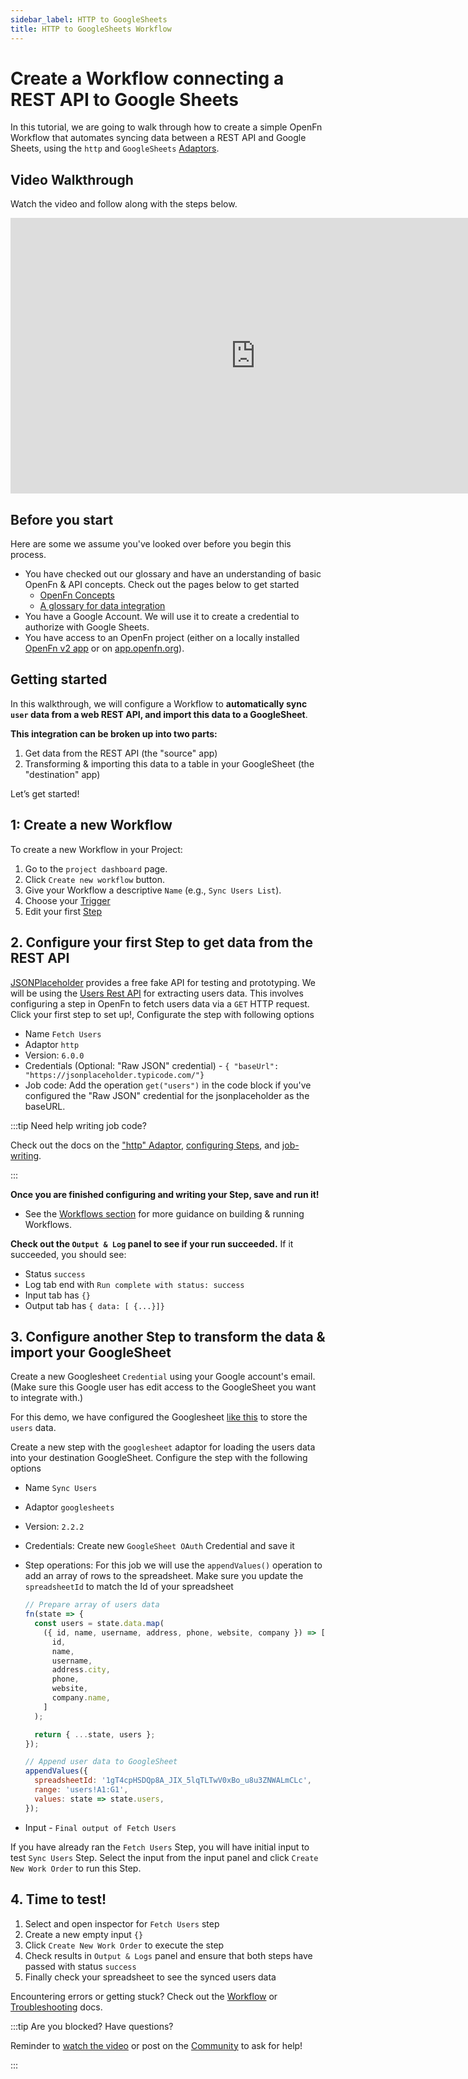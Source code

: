 ```yaml
---
sidebar_label: HTTP to GoogleSheets
title: HTTP to GoogleSheets Workflow
---
```


# Create a Workflow connecting a REST API to Google Sheets

In this tutorial, we are going to walk through how to create a simple OpenFn
Workflow that automates syncing data between a REST API and Google Sheets, using
the `http` and `GoogleSheets` [Adaptors](/adaptors).

## Video Walkthrough

Watch the video and follow along with the steps below.

<iframe width="784" height="441" src="https://www.youtube.com/embed/PMj8445gLA4?si=WbJ4tmr_jnKyBfg8" title="YouTube video player" frameborder="0" allow="accelerometer; autoplay; clipboard-write; encrypted-media; gyroscope; picture-in-picture; web-share" allowfullscreen></iframe>

## Before you start

Here are some we assume you've looked over before you begin this process.

- You have checked out our glossary and have an understanding of basic OpenFn &
  API concepts. Check out the pages below to get started
  - [OpenFn Concepts](../get-started/terminology.md)
  - [A glossary for data integration](../get-started/glossary.md)
- You have a Google Account. We will use it to create a credential to authorize
  with Google Sheets.
- You have access to an OpenFn project (either on a locally installed
  [OpenFn v2 app](https://github.com/OpenFn/lightning) or on
  [app.openfn.org](https://app.openfn.org)).

## Getting started

In this walkthrough, we will configure a Workflow to **automatically sync `user`
data from a web REST API, and import this data to a GoogleSheet**.

**This integration can be broken up into two parts:**

1. Get data from the REST API (the "source" app)
2. Transforming & importing this data to a table in your GoogleSheet (the
   "destination" app)

Let’s get started!

## 1: Create a new Workflow

To create a new Workflow in your Project:

1. Go to the `project dashboard` page.
2. Click `Create new workflow` button.
3. Give your Workflow a descriptive `Name` (e.g., `Sync Users List`).
4. Choose your [Trigger](../build/triggers.md)
5. Edit your first [Step](../build/steps/steps.md)

## 2. Configure your first Step to get data from the REST API

[JSONPlaceholder](https://jsonplaceholder.typicode.com/users) provides a free
fake API for testing and prototyping. We will be using the
[Users Rest API](https://jsonplaceholder.typicode.com/users) for extracting
users data. This involves configuring a step in OpenFn to fetch users data via a
`GET` HTTP request. Click your first step to set up!, Configurate the step with
following options

- Name `Fetch Users`
- Adaptor `http`
- Version: `6.0.0`
- Credentials (Optional: "Raw JSON" credential) -
  `{ "baseUrl": "https://jsonplaceholder.typicode.com/"}`
- Job code: Add the operation `get("users")` in the code block if you've
  configured the "Raw JSON" credential for the jsonplaceholder as the baseURL.

:::tip Need help writing job code?

Check out the docs on the ["http" Adaptor](/adaptors/packages/http-readme),
[configuring Steps](../build/steps/steps.md), and
[job-writing](/documentation/jobs/job-writing-guide).

:::

**Once you are finished configuring and writing your Step, save and run it!**

- See the [Workflows section](../build/workflows.md) for more guidance on
  building & running Workflows.

**Check out the `Output & Log` panel to see if your run succeeded.** If it
succeeded, you should see:

- Status `success`
- Log tab end with `Run complete with status: success`
- Input tab has `{}`
- Output tab has `{ data: [ {...}]}`

## 3. Configure another Step to transform the data & import your GoogleSheet

Create a new Googlesheet `Credential` using your Google account's email. (Make
sure this Google user has edit access to the GoogleSheet you want to integrate
with.)

For this demo, we have configured the Googlesheet
[like this](https://docs.google.com/spreadsheets/d/1gT4cpHSDQp8A_JIX_5lqTLTwV0xBo_u8u3ZNWALmCLc/edit?usp=sharing)
to store the `users` data.

Create a new step with the `googlesheet` adaptor for loading the users data into
your destination GoogleSheet. Configure the step with the following options

- Name `Sync Users`
- Adaptor `googlesheets`
- Version: `2.2.2`
- Credentials: Create new `GoogleSheet OAuth` Credential and save it
- Step operations: For this job we will use the `appendValues()` operation to
  add an array of rows to the spreadsheet. Make sure you update the
  `spreadsheetId` to match the Id of your spreadsheet

  ```js
  // Prepare array of users data
  fn(state => {
    const users = state.data.map(
      ({ id, name, username, address, phone, website, company }) => [
        id,
        name,
        username,
        address.city,
        phone,
        website,
        company.name,
      ]
    );

    return { ...state, users };
  });

  // Append user data to GoogleSheet
  appendValues({
    spreadsheetId: '1gT4cpHSDQp8A_JIX_5lqTLTwV0xBo_u8u3ZNWALmCLc',
    range: 'users!A1:G1',
    values: state => state.users,
  });
  ```

- Input - `Final output of Fetch Users`

If you have already ran the `Fetch Users` Step, you will have initial input to
test `Sync Users` Step. Select the input from the input panel and click
`Create New Work Order` to run this Step.

## 4. Time to test!

1. Select and open inspector for `Fetch Users` step
2. Create a new empty input `{}`
3. Click `Create New Work Order` to execute the step
4. Check results in `Output & Logs` panel and ensure that both steps have passed
   with status `success`
5. Finally check your spreadsheet to see the synced users data

Encountering errors or getting stuck? Check out the
[Workflow](../build/workflows.md) or
[Troubleshooting](../monitor-history/troubleshooting.md) docs.

:::tip Are you blocked? Have questions?

Reminder to [watch the video](#video-walkthrough) or post on the
[Community](https://community.openfn.org) to ask for help!

:::
